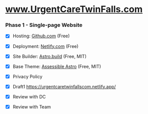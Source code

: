 # www.UrgentCareTwinFalls.com
### Phase 1 - Single-page Website
- [x] Hosting: [Github.com](https://www.github.com/) (Free)
- [x] Deployment: [Netlify.com](https://www.netlify.com/) (Free)
- [x] Site Builder: [Astro.build](https://astro.build/) (Free, MIT)
- [x] Base Theme: [Assessible Astro](https://accessible-astro.netlify.app/) (Free, MIT)
- [x] Privacy Policy
- [x] Draft1 https://urgentcaretwinfallscom.netlify.app/
- [x] Review with DC 
- [x] Review with Team

